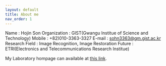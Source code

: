 ```yaml
---
layout: default
title: About me
nav_order: 1
---
```



Name           : Hojin Son
Organization   : GIST(Gwangu Institue of Science and Technology)
Mobile         : +82)010-3363-3327
E-mail         : sohn3363@gm.gist.ac.kr
Research Field : Image Recognition, Image Restoration
Future         : ETRI(Electronics and Telecommunications Research Institue)

My Laboratory hompage can available at [this link](https://nsl.gist.ac.kr).
